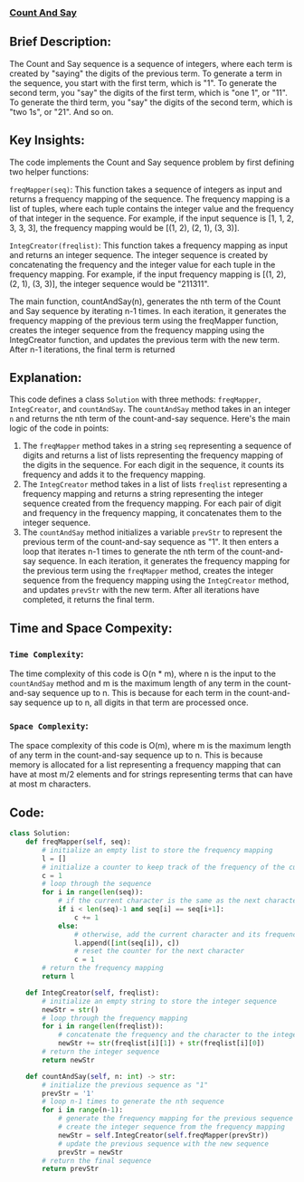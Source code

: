 ### [Count And Say](https://leetcode.com/problems/count-and-say/)

## Brief Description:
The Count and Say sequence is a sequence of integers, where each term is created by "saying" the digits of the previous term. To generate a term in the sequence, you start with the first term, which is "1". To generate the second term, you "say" the digits of the first term, which is "one 1", or "11". To generate the third term, you "say" the digits of the second term, which is "two 1s", or "21". And so on.

## Key Insights:
The code implements the Count and Say sequence problem by first defining two helper functions:

`freqMapper(seq)`: This function takes a sequence of integers as input and returns a frequency mapping of the sequence. The frequency mapping is a list of tuples, where each tuple contains the integer value and the frequency of that integer in the sequence. For example, if the input sequence is [1, 1, 2, 3, 3, 3], the frequency mapping would be [(1, 2), (2, 1), (3, 3)].

`IntegCreator(freqlist)`: This function takes a frequency mapping as input and returns an integer sequence. The integer sequence is created by concatenating the frequency and the integer value for each tuple in the frequency mapping. For example, if the input frequency mapping is [(1, 2), (2, 1), (3, 3)], the integer sequence would be "211311".

The main function, countAndSay(n), generates the nth term of the Count and Say sequence by iterating n-1 times. In each iteration, it generates the frequency mapping of the previous term using the freqMapper function, creates the integer sequence from the frequency mapping using the IntegCreator function, and updates the previous term with the new term. After n-1 iterations, the final term is returned

## Explanation:
This code defines a class `Solution` with three methods: `freqMapper`, `IntegCreator`, and `countAndSay`. The `countAndSay` method takes in an integer `n` and returns the nth term of the count-and-say sequence. Here's the main logic of the code in points:

1. The `freqMapper` method takes in a string `seq` representing a sequence of digits and returns a list of lists representing the frequency mapping of the digits in the sequence. For each digit in the sequence, it counts its frequency and adds it to the frequency mapping.
2. The `IntegCreator` method takes in a list of lists `freqlist` representing a frequency mapping and returns a string representing the integer sequence created from the frequency mapping. For each pair of digit and frequency in the frequency mapping, it concatenates them to the integer sequence.
3. The `countAndSay` method initializes a variable `prevStr` to represent the previous term of the count-and-say sequence as "1". It then enters a loop that iterates n-1 times to generate the nth term of the count-and-say sequence. In each iteration, it generates the frequency mapping for the previous term using the `freqMapper` method, creates the integer sequence from the frequency mapping using the `IntegCreator` method, and updates `prevStr` with the new term. After all iterations have completed, it returns the final term.

## Time and Space Compexity:
### `Time Complexity`:
The time complexity of this code is O(n * m), where n is the input to the `countAndSay` method and m is the maximum length of any term in the count-and-say sequence up to n. This is because for each term in the count-and-say sequence up to n, all digits in that term are processed once.

### `Space Complexity`:
The space complexity of this code is O(m), where m is the maximum length of any term in the count-and-say sequence up to n. This is because memory is allocated for a list representing a frequency mapping that can have at most m/2 elements and for strings representing terms that can have at most m characters.

## Code:
```python
class Solution:
    def freqMapper(self, seq):
        # initialize an empty list to store the frequency mapping
        l = []
        # initialize a counter to keep track of the frequency of the current character
        c = 1
        # loop through the sequence
        for i in range(len(seq)):
            # if the current character is the same as the next character, increment the counter
            if i < len(seq)-1 and seq[i] == seq[i+1]:
                c += 1
            else:
                # otherwise, add the current character and its frequency to the frequency mapping
                l.append([int(seq[i]), c])
                # reset the counter for the next character
                c = 1
        # return the frequency mapping
        return l

    def IntegCreator(self, freqlist):
        # initialize an empty string to store the integer sequence
        newStr = str()
        # loop through the frequency mapping
        for i in range(len(freqlist)):
            # concatenate the frequency and the character to the integer sequence
            newStr += str(freqlist[i][1]) + str(freqlist[i][0])
        # return the integer sequence
        return newStr

    def countAndSay(self, n: int) -> str:
        # initialize the previous sequence as "1"
        prevStr = '1'
        # loop n-1 times to generate the nth sequence
        for i in range(n-1):
            # generate the frequency mapping for the previous sequence
            # create the integer sequence from the frequency mapping
            newStr = self.IntegCreator(self.freqMapper(prevStr))
            # update the previous sequence with the new sequence
            prevStr = newStr
        # return the final sequence
        return prevStr
```
